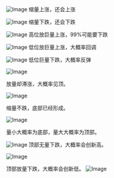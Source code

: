 ![Image](https://pic4.zhimg.com/80/v2-072914a33f3d41392fc120308d99c54f.png)
缩量上涨，还会上涨

![Image](https://pic4.zhimg.com/80/v2-02d7bc92d0eca59de140691a6869b75f.png)
缩量下跌，还会下跌


![Image](https://pic4.zhimg.com/80/v2-135cac66bda3d5f3991d3ee1a639458a.png)
高位放巨量上涨，99%可能要下跌

![Image](https://pic4.zhimg.com/80/v2-f9d1c31bbad3272631efcc633de13987.png)
低位放巨量上涨，大概率回调


![Image](https://pic4.zhimg.com/80/v2-8352144e4059469a7b99803e032113d4.png)
低位巨量下跌，大概率反弹

![Image](https://pic4.zhimg.com/80/v2-c75d6245d01c5a6a1d70ec1c5c9065ae.png)

放量却滞涨，大概率见顶。

![Image](https://pic4.zhimg.com/80/v2-ca9fa939fb074b04182583227b066ed1.png)

缩量不跌，底部已经形成。

![Image](https://pic4.zhimg.com/80/v2-cbbe2aba5f3a6d80c18006c25c985b9c.png)

量小大概率为底部，量大大概率为顶部。

![Image](https://pic4.zhimg.com/80/v2-db42b85eecaace201163c2f497c0c07d.png)
顶部无量下跌，大概率会创新高。

![Image](https://pic4.zhimg.com/80/v2-4a37076b969fb1c8e12c6a5cc47753bc.png)

顶部放量下跌，大概率会创新低。
![Image](https://pic4.zhimg.com/80/v2-ee78ce9d6ce1f4336633c34959b91095.png)